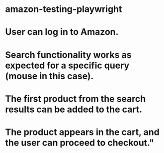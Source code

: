 # amazon-testing-playwright
# User can log in to Amazon.
# Search functionality works as expected for a specific query (mouse in this case).
# The first product from the search results can be added to the cart.
# The product appears in the cart, and the user can proceed to checkout."
